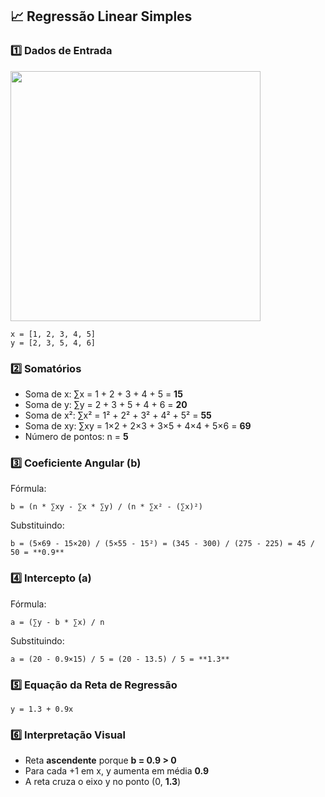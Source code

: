 
## 📈 Regressão Linear Simples


### 1️⃣ Dados de Entrada
<img src="https://github.com/user-attachments/assets/259acc83-b91e-4e7e-b420-13de1a2c6d95" width="400"/>

```
x = [1, 2, 3, 4, 5]
y = [2, 3, 5, 4, 6]
```

### 2️⃣ Somatórios
- Soma de x: ∑x = 1 + 2 + 3 + 4 + 5 = **15**
- Soma de y: ∑y = 2 + 3 + 5 + 4 + 6 = **20**
- Soma de x²: ∑x² = 1² + 2² + 3² + 4² + 5² = **55**
- Soma de xy: ∑xy = 1×2 + 2×3 + 3×5 + 4×4 + 5×6 = **69**
- Número de pontos: n = **5**

### 3️⃣ Coeficiente Angular (**b**)
Fórmula:
```text
b = (n * ∑xy - ∑x * ∑y) / (n * ∑x² - (∑x)²)
```
Substituindo:
```text
b = (5×69 - 15×20) / (5×55 - 15²) = (345 - 300) / (275 - 225) = 45 / 50 = **0.9**
```

### 4️⃣ Intercepto (**a**)
Fórmula:
```text
a = (∑y - b * ∑x) / n
```
Substituindo:
```text
a = (20 - 0.9×15) / 5 = (20 - 13.5) / 5 = **1.3**
```

### 5️⃣ Equação da Reta de Regressão
```
y = 1.3 + 0.9x
```

### 6️⃣ Interpretação Visual
- Reta **ascendente** porque **b = 0.9 > 0**
- Para cada +1 em x, y aumenta em média **0.9**
- A reta cruza o eixo y no ponto (0, **1.3**)

